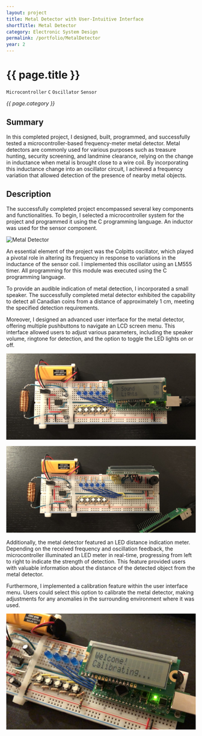 ```yaml
---
layout: project
title: Metal Detector with User-Intuitive Interface
shortTitle: Metal Detector
category: Electronic System Design
permalink: /portfolio/MetalDetector
year: 2
---
```



# {{ page.title }}

`Microcontroller` `C` `Oscillator` `Sensor`

*{{ page.category }}*

## Summary

In this completed project, I designed, built, programmed, and successfully tested a microcontroller-based frequency-meter metal detector. Metal detectors are commonly used for various purposes such as treasure hunting, security screening, and landmine clearance, relying on the change in inductance when metal is brought close to a wire coil. By incorporating this inductance change into an oscillator circuit, I achieved a frequency variation that allowed detection of the presence of nearby metal objects.

## Description

The successfully completed project encompassed several key components and functionalities. To begin, I selected a microcontroller system for the project and programmed it using the C programming language. An inductor was used for the sensor component.

![Metal Detector](/assets/images/MetalDetector/metalDetector.jpg)

An essential element of the project was the Colpitts oscillator, which played a pivotal role in altering its frequency in response to variations in the inductance of the sensor coil. I implemented this oscillator using an LM555 timer. All programming for this module was executed using the C programming language.

To provide an audible indication of metal detection, I incorporated a small speaker. The successfully completed metal detector exhibited the capability to detect all Canadian coins from a distance of approximately 1 cm, meeting the specified detection requirements.

Moreover, I designed an advanced user interface for the metal detector, offering multiple pushbuttons to navigate an LCD screen menu. This interface allowed users to adjust various parameters, including the speaker volume, ringtone for detection, and the option to toggle the LED lights on or off.

![Metal Detector](/assets/images/MetalDetector/topDown.jpg)

![Metal Detector](/assets/images/MetalDetector/wiring.jpg)

Additionally, the metal detector featured an LED distance indication meter. Depending on the received frequency and oscillation feedback, the microcontroller illuminated an LED meter in real-time, progressing from left to right to indicate the strength of detection. This feature provided users with valuable information about the distance of the detected object from the metal detector.

Furthermore, I implemented a calibration feature within the user interface menu. Users could select this option to calibrate the metal detector, making adjustments for any anomalies in the surrounding environment where it was used.

![Metal Detector](/assets/images/MetalDetector/welcomeScreen.png)
